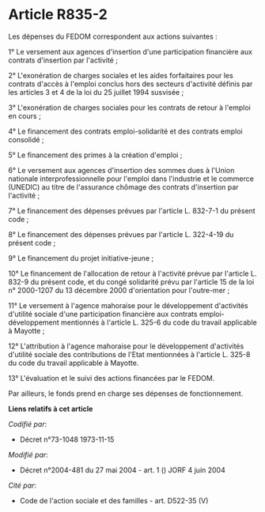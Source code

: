 # Article R835-2

Les dépenses du FEDOM correspondent aux actions suivantes :

1° Le versement aux agences d'insertion d'une participation financière aux contrats d'insertion par l'activité ;

2° L'exonération de charges sociales et les aides forfaitaires pour les contrats d'accès à l'emploi conclus hors des secteurs
d'activité définis par les articles 3 et 4 de la loi du 25 juillet 1994 susvisée ;

3° L'exonération de charges sociales pour les contrats de retour à l'emploi en cours ;

4° Le financement des contrats emploi-solidarité et des contrats emploi consolidé ;

5° Le financement des primes à la création d'emploi ;

6° Le versement aux agences d'insertion des sommes dues à l'Union nationale interprofessionnelle pour l'emploi dans
l'industrie et le commerce (UNEDIC) au titre de l'assurance chômage des contrats d'insertion par l'activité ;

7° Le financement des dépenses prévues par l'article L. 832-7-1 du présent code ;

8° Le financement des dépenses prévues par l'article L. 322-4-19 du présent code ;

9° Le financement du projet initiative-jeune ;

10° Le financement de l'allocation de retour à l'activité prévue par l'article L. 832-9 du présent code, et du congé
solidarité prévu par l'article 15 de la loi n° 2000-1207 du 13 décembre 2000 d'orientation pour l'outre-mer ;

11° Le versement à l'agence mahoraise pour le développement d'activités d'utilité sociale d'une participation financière aux
contrats emploi-développement mentionnés à l'article L. 325-6 du code du travail applicable à Mayotte ;

12° L'attribution à l'agence mahoraise pour le développement d'activités d'utilité sociale des contributions de l'Etat
mentionnées à l'article L. 325-8 du code du travail applicable à Mayotte.

13° L'évaluation et le suivi des actions financées par le FEDOM.

Par ailleurs, le fonds prend en charge ses dépenses de fonctionnement.

**Liens relatifs à cet article**

_Codifié par_:

  - Décret n°73-1048 1973-11-15

_Modifié par_:

  - Décret n°2004-481 du 27 mai 2004 - art. 1 () JORF 4 juin 2004

_Cité par_:

  - Code de l'action sociale et des familles - art. D522-35 (V)
